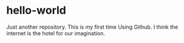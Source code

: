 # hello-world
Just another repository.
This is my first time Using Github.
I think the internet is the hotel for our imagination.
